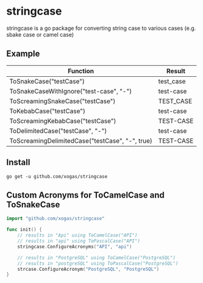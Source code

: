 # stringcase

stringcase is a go package for converting string case to various cases (e.g. sbake case or camel case)

## Example

| Function                                        | Result    |
|-------------------------------------------------|-----------|
| ToSnakeCase("testCase")                         | test_case |
| ToSnakeCaseWithIgnore("test-case", "-")         | test-case |
| ToScreamingSnakeCase("testCase")                | TEST_CASE |
| ToKebabCase("testCase")                         | test-case |
| ToScreamingKebabCase("testCase")                | TEST-CASE |
| ToDelimitedCase("testCase", "-")                | test-case |
| ToScreamingDelimitedCase("testCase", "-", true) | TEST-CASE |

## Install

```Shell
go get -u github.com/xogas/stringcase
```

## Custom Acronyms for ToCamelCase and ToSnakeCase

```Go
import "github.com/xogas/stringcase"

func init() {
    // results in "Api" using ToCamelCase("API")
    // results in "api" using ToPascalCase("API")
    stringcase.ConfigureAcronyms("API", "api")

    // results in "PostgreSQL" using ToCamelCase("PostgreSQL")
    // results in "postgreSQL" using ToPascalCase("PostgreSQL")
    strcase.ConfigureAcronym("PostgreSQL", "PostgreSQL")
}
```
